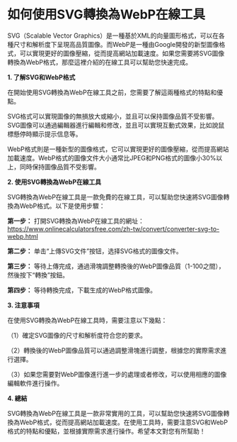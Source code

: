 如何使用SVG轉換為WebP在線工具
==================

SVG（Scalable Vector Graphics）是一種基於XML的向量圖形格式，可以在各種尺寸和解析度下呈現高品質圖像。而WebP是一種由Google開發的新型圖像格式，可以實現更好的圖像壓縮，從而提高網站加載速度。如果您需要將SVG圖像轉換為WebP格式，那麼這裡介紹的在線工具可以幫助您快速完成。

**1. 了解SVG和WebP格式**

在開始使用SVG轉換為WebP在線工具之前，您需要了解這兩種格式的特點和優點。

SVG格式可以實現圖像的無損放大或縮小，並且可以保持圖像品質不受影響。SVG圖像可以通過編輯器進行編輯和修改，並且可以實現互動式效果，比如說鼠標懸停時顯示提示信息等。

WebP格式則是一種新型的圖像格式，它可以實現更好的圖像壓縮，從而提高網站加載速度。WebP格式的圖像文件大小通常比JPEG和PNG格式的圖像小30%以上，同時保持圖像品質不受影響。

**2. 使用SVG轉換為WebP在線工具**

SVG轉換為WebP在線工具是一款免費的在線工具，可以幫助您快速將SVG圖像轉換為WebP格式。以下是使用步驟：

**第一步：** 打開SVG轉換為WebP在線工具的網址：<https://www.onlinecalculatorsfree.com/zh-tw/convert/converter-svg-to-webp.html>

**第二步：** 单击“上傳SVG文件”按钮，选择SVG格式的圖像文件。

**第三步：** 等待上傳完成，通過滑塊調整轉換後的WebP圖像品質（1-100之間），然後按下“轉換”按鈕。

**第四步：** 等待轉換完成，下載生成的WebP格式圖像。

**3. 注意事項**

在使用SVG轉換為WebP在線工具時，需要注意以下幾點：

（1）確定SVG圖像的尺寸和解析度符合您的要求。

（2）轉換後的WebP圖像品質可以通過調整滑塊進行調整，根據您的實際需求進行選擇。

（3）如果您需要對WebP圖像進行進一步的處理或者修改，可以使用相應的圖像編輯軟件進行操作。

**4. 總結**

SVG轉換為WebP在線工具是一款非常實用的工具，可以幫助您快速將SVG圖像轉換為WebP格式，從而提高網站加載速度。在使用工具時，需要注意SVG和WebP格式的特點和優點，並根據實際需求進行操作。希望本文對您有所幫助！